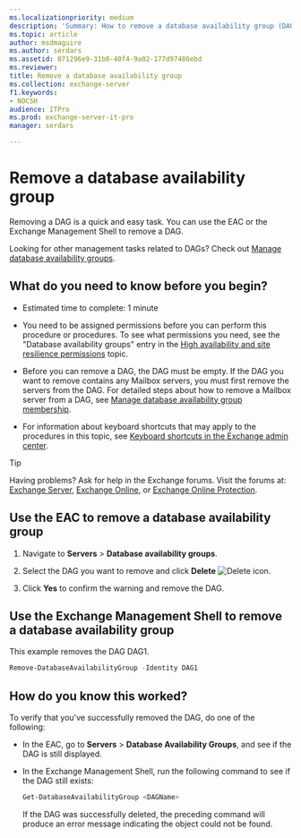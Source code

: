 ```yaml
---
ms.localizationpriority: medium
description: 'Summary: How to remove a database availability group (DAG) in Exchange Server 2016 or Exchange Server 2019.'
ms.topic: article
author: msdmaguire
ms.author: serdars
ms.assetid: 071296e9-31b0-40f4-9a02-177d97486ebd
ms.reviewer: 
title: Remove a database availability group
ms.collection: exchange-server
f1.keywords:
- NOCSH
audience: ITPro
ms.prod: exchange-server-it-pro
manager: serdars

---
```


# Remove a database availability group

Removing a DAG is a quick and easy task. You can use the EAC or the Exchange Management Shell to remove a DAG.

Looking for other management tasks related to DAGs? Check out [Manage database availability groups](manage-dags.md).

## What do you need to know before you begin?

- Estimated time to complete: 1 minute

- You need to be assigned permissions before you can perform this procedure or procedures. To see what permissions you need, see the "Database availability groups" entry in the [High availability and site resilience permissions](../../permissions/feature-permissions/ha-permissions.md) topic.

- Before you can remove a DAG, the DAG must be empty. If the DAG you want to remove contains any Mailbox servers, you must first remove the servers from the DAG. For detailed steps about how to remove a Mailbox server from a DAG, see [Manage database availability group membership](dag-memberships.md).

- For information about keyboard shortcuts that may apply to the procedures in this topic, see [Keyboard shortcuts in the Exchange admin center](../../about-documentation/exchange-admin-center-keyboard-shortcuts.md).

> [!TIP]
> Having problems? Ask for help in the Exchange forums. Visit the forums at: [Exchange Server](https://social.technet.microsoft.com/forums/office/home?category=exchangeserver), [Exchange Online](https://social.technet.microsoft.com/forums/msonline/home?forum=onlineservicesexchange), or [Exchange Online Protection](https://social.technet.microsoft.com/forums/forefront/home?forum=FOPE).

## Use the EAC to remove a database availability group

1. Navigate to **Servers** \> **Database availability groups**.

2. Select the DAG you want to remove and click **Delete** ![Delete icon](../../media/ITPro_EAC_DeleteIcon.png).

3. Click **Yes** to confirm the warning and remove the DAG.

## Use the Exchange Management Shell to remove a database availability group

This example removes the DAG DAG1.

```powershell
Remove-DatabaseAvailabilityGroup -Identity DAG1
```

## How do you know this worked?

To verify that you've successfully removed the DAG, do one of the following:

- In the EAC, go to **Servers** \> **Database Availability Groups**, and see if the DAG is still displayed.

- In the Exchange Management Shell, run the following command to see if the DAG still exists:

  ```powershell
  Get-DatabaseAvailabilityGroup <DAGName>
  ```

    If the DAG was successfully deleted, the preceding command will produce an error message indicating the object could not be found.
